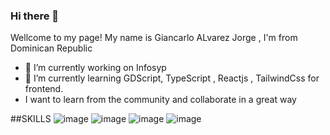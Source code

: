### Hi there 👋

<!--
**GiancarloAlvarez/GiancarloAlvarez** is a ✨ _special_ ✨ repository because its `README.md` (this file) appears on your GitHub profile.

Here are some ideas to get you started:
- 🤔 I’m looking for help with ...
- 💬 Ask me about ...
- 😄 Pronouns: ...
- 👯 I’m looking to collaborate on ...


- 📫 How to reach me: ...

- ⚡ Fun fact: ...
-->
Wellcome to my page! 
My name is Giancarlo ALvarez Jorge , I'm from Dominican Republic


- 🔭 I’m currently working on Infosyp
- 🌱 I’m currently learning GDScript, TypeScript , Reactjs , TailwindCss for frontend.
- I want to learn from the community and collaborate in a great way


##SKILLS
![image](https://github.com/user-attachments/assets/87163ded-de6b-401a-89ef-f5da33c03cd8) ![image](https://github.com/user-attachments/assets/ad312b9c-2bf6-4a4a-a15a-cdb1fce07206) ![image](https://github.com/user-attachments/assets/244b234d-c310-4dba-aee2-07b511230e8e) ![image](https://github.com/user-attachments/assets/3c73945c-1b42-47d2-b9ab-4211bfb98222)






